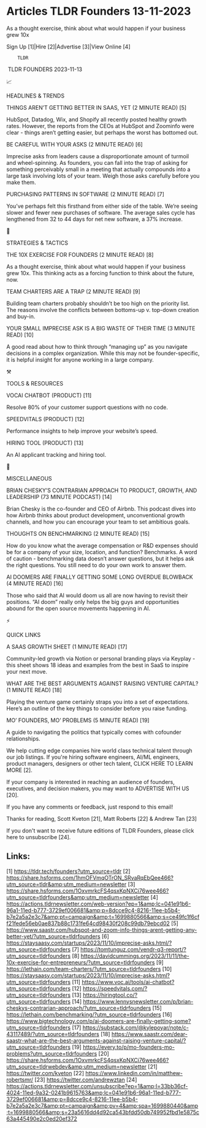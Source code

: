 # Articles TLDR Founders 13-11-2023

As a thought exercise, think about what would happen if your business
grew 10x  

Sign Up [1]|Hire [2]|Advertise [3]|View Online [4] 

		TLDR 

 TLDR FOUNDERS 2023-11-13

📈 

HEADLINES & TRENDS

 THINGS AREN’T GETTING BETTER IN SAAS, YET (2 MINUTE READ) [5] 

 HubSpot, Datadog, Wix, and Shopify all recently posted healthy growth
rates. However, the reports from the CEOs at HubSpot and Zoominfo were
clear - things aren’t getting easier, but perhaps the worst has
bottomed out. 

 BE CAREFUL WITH YOUR ASKS (2 MINUTE READ) [6] 

 Imprecise asks from leaders cause a disproportionate amount of
turmoil and wheel-spinning. As founders, you can fall into the trap of
asking for something perceivably small in a meeting that actually
compounds into a large task involving lots of your team. Weigh those
asks carefully before you make them. 

 PURCHASING PATTERNS IN SOFTWARE (2 MINUTE READ) [7] 

 You’ve perhaps felt this firsthand from either side of the table.
We’re seeing slower and fewer new purchases of software. The average
sales cycle has lengthened from 32 to 44 days for net new software, a
37% increase. 

🧠 

STRATEGIES & TACTICS

 THE 10X EXERCISE FOR FOUNDERS (2 MINUTE READ) [8] 

 As a thought exercise, think about what would happen if your business
grew 10x. This thinking acts as a forcing function to think about the
future, now. 

 TEAM CHARTERS ARE A TRAP (2 MINUTE READ) [9] 

 Building team charters probably shouldn’t be too high on the
priority list. The reasons involve the conflicts between bottoms-up v.
top-down creation and buy-in. 

 YOUR SMALL IMPRECISE ASK IS A BIG WASTE OF THEIR TIME (3 MINUTE READ)
[10] 

 A good read about how to think through “managing up” as you
navigate decisions in a complex organization. While this may not be
founder-specific, it is helpful insight for anyone working in a large
company. 

⚒️ 

TOOLS & RESOURCES

 VOCAI CHATBOT (PRODUCT) [11] 

 Resolve 80% of your customer support questions with no code. 

 SPEEDVITALS (PRODUCT) [12] 

 Performance insights to help improve your website’s speed. 

 HIRING TOOL (PRODUCT) [13] 

 An AI applicant tracking and hiring tool. 

🎁 

MISCELLANEOUS

 BRIAN CHESKY’S CONTRARIAN APPROACH TO PRODUCT, GROWTH, AND
LEADERSHIP (73 MINUTE PODCAST) [14] 

 Brian Chesky is the co-founder and CEO of Airbnb. This podcast dives
into how Airbnb thinks about product development, unconventional
growth channels, and how you can encourage your team to set ambitious
goals. 

 THOUGHTS ON BENCHMARKING (2 MINUTE READ) [15] 

 How do you know what the average compensation or R&D expenses should
be for a company of your size, location, and function? Benchmarks. A
word of caution - benchmarking data doesn’t answer questions, but it
helps ask the right questions. You still need to do your own work to
answer them. 

 AI DOOMERS ARE FINALLY GETTING SOME LONG OVERDUE BLOWBACK (4 MINUTE
READ) [16] 

 Those who said that AI would doom us all are now having to revisit
their positions. “AI doom” really only helps the big guys and
opportunities abound for the open source movements happening in AI. 

⚡ 

QUICK LINKS

 A SAAS GROWTH SHEET (1 MINUTE READ) [17] 

 Community-led growth via Notion or personal branding plays via
Keyplay - this sheet shows 18 ideas and examples from the best in SaaS
to inspire your next move. 

 WHAT ARE THE BEST ARGUMENTS AGAINST RAISING VENTURE CAPITAL? (1
MINUTE READ) [18] 

 Playing the venture game certainly straps you into a set of
expectations. Here’s an outline of the key things to consider before
you raise funding. 

 MO’ FOUNDERS, MO’ PROBLEMS (5 MINUTE READ) [19] 

 A guide to navigating the politics that typically comes with
cofounder relationships. 

 We help cutting edge companies hire world class technical talent
through our job listings. If you're hiring software engineers, AI/ML
engineers, product managers, designers or other tech talent, CLICK
HERE TO LEARN MORE [2]. 

If your company is interested in reaching an audience of founders,
executives, and decision makers, you may want to ADVERTISE WITH US
[20]. 

If you have any comments or feedback, just respond to this email! 

Thanks for reading, 
Scott Kveton [21], Matt Roberts [22] & Andrew Tan [23] 

If you don't want to receive future editions of TLDR Founders,
please click here to unsubscribe [24]. 

 

Links:
------
[1] https://tldr.tech/founders?utm_source=tldr
[2] https://share.hsforms.com/1hmOFVmqOTrON_SRvaRqEbQee466?utm_source=tldr&amp;utm_medium=newsletter
[3] https://share.hsforms.com/1OxvmrkcFS4qsxKpNXCi76wee466?utm_source=tldrfounders&amp;utm_medium=newsletter
[4] https://actions.tldrnewsletter.com/web-version?ep=1&amp;lc=041e91b6-96a1-11ed-b777-3729ef006681&amp;p=8dcce9c4-8216-11ee-b5b4-b7e2a5a2e3c7&amp;pt=campaign&amp;t=1699880566&amp;s=ce49fc1f6cff21fede56eb0ae837b88c1731fe64cd98430f208c99db79ebcd02
[5] https://www.saastr.com/hubspot-and-zoom-info-things-arent-getting-any-better-yet/?utm_source=tldrfounders
[6] https://staysaasy.com/startups/2023/11/10/imprecise-asks.html/?utm_source=tldrfounders
[7] https://tomtunguz.com/vendr-q3-report/?utm_source=tldrfounders
[8] https://davidcummings.org/2023/11/11/the-10x-exercise-for-entrepreneurs/?utm_source=tldrfounders
[9] https://lethain.com/team-charters/?utm_source=tldrfounders
[10] https://staysaasy.com/startups/2023/11/10/imprecise-asks.html?utm_source=tldrfounders
[11] https://www.voc.ai/tools/ai-chatbot?utm_source=tldrfounders
[12] https://speedvitals.com/?utm_source=tldrfounders
[13] https://hiringtool.co/?utm_source=tldrfounders
[14] https://www.lennysnewsletter.com/p/brian-cheskys-contrarian-approach/?utm_source=tldrfounders
[15] https://lethain.com/benchmarking/?utm_source=tldrfounders
[16] https://www.bigtechnology.com/p/ai-doomers-are-finally-getting-some?utm_source=tldrfounders
[17] https://substack.com/@kylepoyar/note/c-43117489/?utm_source=tldrfounders
[18] https://www.saastr.com/dear-saastr-what-are-the-best-arguments-against-raising-venture-capital/?utm_source=tldrfounders
[19] https://every.to/p/mo-founders-mo-problems?utm_source=tldrfounders
[20] https://share.hsforms.com/1OxvmrkcFS4qsxKpNXCi76wee466?utm_source=tldrwebdev&amp;utm_medium=newsletter
[21] https://twitter.com/kveton
[22] https://www.linkedin.com/in/matthew-robertsmr/
[23] https://twitter.com/andrewztan
[24] https://actions.tldrnewsletter.com/unsubscribe?ep=1&amp;l=33bb36cf-4024-11ed-9a32-0241b9615763&amp;lc=041e91b6-96a1-11ed-b777-3729ef006681&amp;p=8dcce9c4-8216-11ee-b5b4-b7e2a5a2e3c7&amp;pt=campaign&amp;pv=4&amp;spa=1699880440&amp;t=1699880566&amp;s=23a5616dd4d92ca543bfdd50db749952fbd1e5875c63a445490e2c0ed20ef372